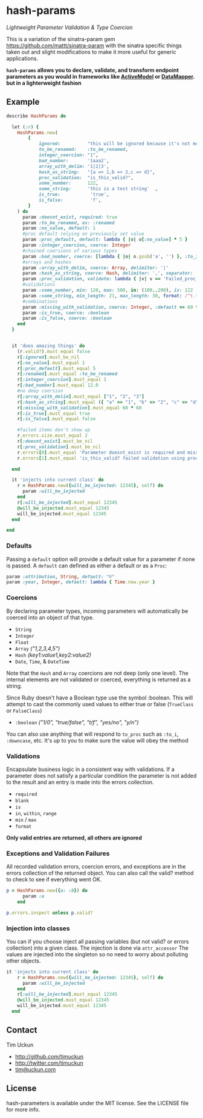 # hash-params
_Lightweight Parameter Validation & Type Coercion_

This is a variation of the sinatra-param gem  https://github.com/mattt/sinatra-param
with the sinatra specific things taken out and slight modifications to make it more useful for generic applications.

**`hash-params` allows you to declare, validate, and transform endpoint parameters as you would in frameworks like [ActiveModel](http://rubydoc.info/gems/activemodel/3.2.3/frames) or [DataMapper](http://datamapper.org/). but in a lighterweight fashion**


## Example

``` ruby
describe HashParams do

  let (:r) {
    HashParams.new(
        {
            ignored:          "this will be ignored because it's not mentioned",
            to_be_renamed:    :to_be_renamed,
            integer_coercion: "1",
            bad_number:       '1aaa2',
            array_with_delim: '1|2|3',
            hash_as_string:   "{a => 1,b => 2,c => d}",
            proc_validation:  "is_this_valid?",
            some_number:      122,
            some_string:      'this is a test string'  ,
            is_true:           'true',
            is_false:          'f',
        }
    ) do
      param :doesnt_exist, required: true
      param :to_be_renamed, as: :renamed
      param :no_value, default: 1
      #proc default relying on previously set value
      param :proc_default, default: lambda { |o| o[:no_value] * 5 }
      param :integer_coercion, coerce: Integer
      #chained coersions of various types
      param :bad_number, coerce: [lambda { |o| o.gsub('a', '') }, :to_i, Float]
      #arrays and hashes
      param :array_with_delim, coerce: Array, delimiter: '|'
      param :hash_as_string, coerce: Hash, delimiter: ',', separator: '=>'
      param :proc_validation, validate: lambda { |v| v == 'Failed_proc_validation' }
      #validations
      param :some_number, min: 120, max: 500, in: (100..200), is: 122
      param :some_string, min_length: 21, max_length: 30, format: /^t.*g$/
      #combinations
      param :missing_with_validation, coerce: Integer, :default => 60 * 60, :validate => lambda { |v| v >= 60 * 60 }
      param :is_true, coerce: :boolean
      param :is_false, coerce: :boolean
    end
  }


  it 'does amazing things' do
    (r.valid?).must_equal false
    r[:ignored].must_be_nil
    r[:no_value].must_equal 1
    r[:proc_default].must_equal 5
    r[:renamed].must_equal :to_be_renamed
    r[:integer_coercion].must_equal 1
    r[:bad_number].must_equal 12.0
    #no deep coersion
    r[:array_with_delim].must_equal ["1", "2", "3"]
    r[:hash_as_string].must_equal ({ "a" => "1", "b" => "2", "c" => "d" })
    r[:missing_with_validation].must_equal 60 * 60
    r[:is_true].must_equal true
    r[:is_false].must_equal false

    #failed items don't show up
    r.errors.size.must_equal 2
    r[:doesnt_exist].must_be_nil
    r[:proc_validation].must_be_nil
    r.errors[0].must_equal 'Parameter doesnt_exist is required and missing'
    r.errors[1].must_equal 'is_this_valid? failed validation using proc'

  end

  it 'injects into current class' do
    r = HashParams.new({will_be_injected: 12345}, self) do
      param :will_be_injected
    end
    r[:will_be_injected].must_equal 12345
    @will_be_injected.must_equal 12345
    will_be_injected.must_equal 12345
  end

end


```


### Defaults

Passing a `default` option will provide a default value for a parameter if none is passed.  A `default` can defined as either a default or as a `Proc`:

```ruby
param :attribution, String, default: "©"
param :year, Integer, default: lambda { Time.now.year }
```


### Coercions

By declaring parameter types, incoming parameters will automatically be coerced into an object of that type.

- `String`
- `Integer`
- `Float`
- `Array` _("1,2,3,4,5")_
- `Hash` _(key1:value1,key2:value2)_
- `Date`, `Time`, & `DateTime`

Note that the `Hash` and `Array` coercions are not deep (only one level).  The internal elements are not validated or coerced, everything is returned as a string.
 
Since Ruby doesn't have a Boolean type use the symbol :boolean.  This will attempt to cast the commonly used values to either true or false (`TrueClass` or `FalseClass`)
- `:boolean` _("1/0", "true/false", "t/f", "yes/no", "y/n")_

You can also use anything that will respond to `to_proc` such as `:to_i`, `:downcase`, etc.  It's up to you to make sure the value will obey the method


### Validations

Encapsulate business logic in a consistent way with validations. If a parameter does not satisfy a particular condition the parameter is not added to the result and an entry is made into the errors collection.

- `required`
- `blank`
- `is`
- `in`, `within`, `range`
- `min` / `max`
- `format`

**Only valid entries are returned, all others are ignored**


### Exceptions and Validation Failures

All recorded validation errors, coercion errors, and exceptions are in the errors collection of the returned object. You can also call the valid? method to check to see if everything went OK.

```ruby
p = HashParams.new({a: :b}) do 
      param :a
    end

p.errors.inspect unless p.valid?
```

### Injection into classes

You can if you choose inject all passing variables (but not valid? or errors collection) into a given class.  The injection is done via  `attr_accessor` The values are injected into the singleton so no need to worry about polluting other objects.

```ruby
it 'injects into current class' do
    r = HashParams.new({will_be_injected: 12345}, self) do
      param :will_be_injected
    end
    r[:will_be_injected].must_equal 12345
    @will_be_injected.must_equal 12345
    will_be_injected.must_equal 12345
  end
```


## Contact

Tim Uckun

- http://github.com/timuckun
- http://twitter.com/timuckun
- tim@uckun.com

## License

hash-parameters is available under the MIT license. See the LICENSE file for more info.
